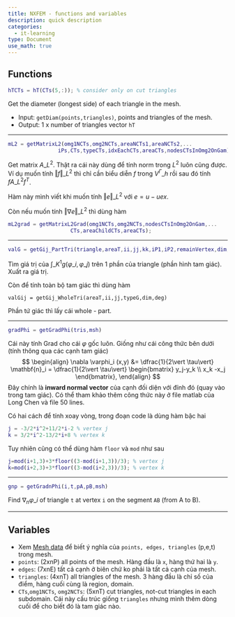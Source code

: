 ```yaml
---
title: NXFEM - functions and variables
description: quick description
categories:
  - it-learning
type: Document
use_math: true
---
```


## Functions

~~~ matlab
hTCTs = hT(CTs(5,:)); % consider only on cut triangles
~~~

Get the diameter (longest side) of each triangle in the mesh.

- Input: `getDiam(points,triangles)`, points and triangles of the mesh.
- Output: 1 x number of triangles vector `hT`

---

~~~ matlab
mL2 = getMatrixL2(omg1NCTs,omg2NCTs,areaNCTs1,areaNCTs2,...
                iPs,CTs,typeCTs,idxEachCTs,areaCTs,nodesCTsInOmg2OnGam);
~~~

Get matrix $A\_{L^2}$. Thật ra cái này dùng để tính norm trong $L^2$ luôn cũng được. Ví dụ muốn tính $\Vert f \Vert\_{L^2}$ thì chỉ cần biểu diễn $f$ trong $V^{\Gamma}\_h$ rồi sau đó tính $fA\_{L^2}f^T$.

Hàm này mình viết khi muốn tính $\Vert e \Vert\_{L^2}$ với $e=u-uex$.

Còn nếu muốn tính $\Vert \nabla e \Vert\_{L^2}$ thì dùng hàm 

~~~ matlab
mL2grad = getMatrixL2Grad(omg1NCTs,omg2NCTs,nodesCTsInOmg2OnGam,...
                    CTs,areaChildCTs,areaCTs);
~~~

---

~~~ matlab
valG = getGij_PartTri(triangle,areaT,ii,jj,kk,iP1,iP2,remainVertex,dim,deg)
~~~

Tìm giá trị của $\int\_{K^1}g(\varphi\_i,\varphi\_j)$ trên 1 phần của triangle (phần hình tam giác). Xuất ra giá trị.

Còn để tính toàn bộ tam giác thì dùng hàm

~~~
valGij = getGij_WholeTri(areaT,ii,jj,typeG,dim,deg)
~~~

Phần tứ giác thì lấy cái whole - part.

---

~~~ matlab
gradPhi = getGradPhi(tris,msh)
~~~

Cái này tính Grad cho cái $\varphi$ gốc luôn. Giống như cái công thức bên dưới (tính thông qua các cạnh tam giác)
$$
\begin{align}
    \nabla \varphi_i (x,y) 
    &= \dfrac{1}{2\vert \tau\vert}  \mathbf{n}_i   
    = \dfrac{1}{2\vert \tau\vert} \begin{bmatrix} y_j-y_k \\ x_k -x_j \end{bmatrix},
\end{align}
$$
Đây chính là **inward normal vector** của cạnh đối diện với đỉnh đó (quay vào trong tam giác). Có thể tham khảo thêm công thức này ở file matlab của Long Chen và file 50 lines.

Có hai cách để tính xoay vòng, trong đoạn code là dùng hàm bậc hai

~~~ matlab
j = -3/2*i^2+11/2*i-2 % vertex j
k = 3/2*i^2-13/2*i+8 % vertex k
~~~

Tuy nhiên cũng có thể dùng hàm `floor` và `mod` như sau

~~~ matlab
j=mod(i+1,3)+3*floor((3-mod(i+1,3))/3); % vertex j
k=mod(i+2,3)+3*floor((3-mod(i+2,3))/3); % vertex k
~~~

---

~~~ matlab
gnp = getGradnPhi(i,t,pA,pB,msh)
~~~

Find $\nabla_n \varphi\_i$ of triangle `t` at vertex `i` on the segment `AB` (from A to B).

---



## Variables

- Xem [Mesh data](https://fr.mathworks.com/help/pde/ug/mesh-data.html) để biết ý nghĩa của `points, edges, triangles` (p,e,t) trong mesh.
- `points`: (2xnP) all points of the mesh. Hàng đầu là `x`, hàng thứ hai là `y`.
- `edges`: (7xnE) tất cả cạnh ở biên chứ ko phải là tất cả cạnh của mesh.
- `triangles`: (4xnT) all triangles of the mesh. 3 hàng đầu là chỉ số của điểm, hàng cuối cùng là region, domain.
- `CTs`,`omg1NCTs`, `omg2NCTs`: (5xnT) cut triangles, not-cut triangles in each subdomain. Cái này cấu trúc giống `triangles` nhưng mình thêm dòng cuối để cho biết đó là tam giác nào.

